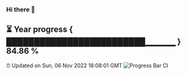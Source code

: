### Hi there 👋
⏳ Year progress { █████████████████████████▁▁▁▁▁ } 84.86 %
---
⏰ Updated on Sun, 06 Nov 2022 18:08:01 GMT
![Progress Bar CI](https://github.com/Moyi321/Moyi321/workflows/Progress%20Bar%20CI/badge.svg)
